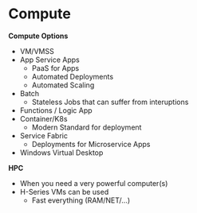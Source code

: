 # Compute

**Compute Options**
+ VM/VMSS
+ App Service Apps
    + PaaS for Apps
    + Automated Deployments
    + Automated Scaling 
+ Batch
    + Stateless Jobs that can suffer from interuptions
+ Functions / Logic App
+ Container/K8s
    + Modern Standard for deployment
+ Service Fabric
    + Deployments for Microservice Apps
+ Windows Virtual Desktop


**HPC** 
+ When you need a very powerful computer(s)
+ H-Series VMs can be used
    + Fast everything (RAM/NET/...)
